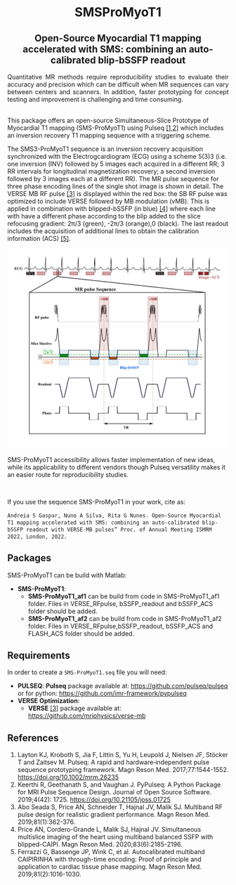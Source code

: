 #   <div align="center">  SMSProMyoT1 </div>
##  <div align="center"> Open-Source Myocardial T1 mapping accelerated with SMS: combining an auto-calibrated blip-bSSFP readout


<div align="justify"> Quantitative MR methods require reproducibility studies to evaluate their accuracy and precision which can be difficult when MR sequences can vary between centers and scanners. In addition, faster prototyping for concept testing and improvement is challenging and time consuming.</div>

<br/>

This package offers an open-source Simultaneous-Slice Prototype of Myocardial T1 mapping (SMS-ProMyoT1) using Pulseq [[1,2]](#references) which includes an inversion recovery T1 mapping sequence with a triggering scheme. 

The SMS3-ProMyoT1 sequence is an inversion recovery acquisition synchronized with the Electrogcardiogram (ECG) using a scheme 5(3)3 (i.e. one inversion (INV) followed by 5 images each acquired in a different RR; 3 RR intervals for longitudinal magnetization recovery; a second inversion followed by 3 images each at a different RR). The MR pulse sequence for three phase encoding lines of the single shot image is shown in detail. The VERSE MB RF pulse [[3]](#references) is displayed within the red box: the SB RF pulse was optimized to include VERSE followed by MB modulation (vMB). This is applied in combination with blipped-bSSFP (in blue) [[4]](#references) where each line with have a different phase according to the blip added to the slice refocusing gradient: 2π/3 (green), -2π/3 (orange),0 (black). The last readout includes the acquisition of additional lines to obtain the calibration information (ACS) [[5]](#references).


<p align="center">
<img src="C5_Scheme_all_lines_white_background.png"/>
</p>

SMS-ProMyoT1 accessibility allows faster implementation of new ideas, while its applicability to different vendors though Pulseq versatility makes it an easier route for reproducibility studies. 

<br/>

If you use the sequence SMS-ProMyoT1 in your work, cite as:

```
Andreia S Gaspar, Nuno A Silva, Rita G Nunes. Open-Source Myocardial T1 mapping accelerated with SMS: combining an auto-calibrated blip-bSSFP readout with VERSE-MB pulses” Proc. of Annual Meeting ISMRM 2022, London, 2022.
```

## Packages
SMS-ProMyoT1 can be build with Matlab: 
*  **SMS-ProMyoT1**: 
	* **SMS-ProMyoT1_af1**  can be build from code in SMS-ProMyoT1_af1 folder. Files in VERSE_RFpulse, bSSFP_readout and bSSFP_ACS folder should be added. 
	* **SMS-ProMyoT1_af2**  can be build from code in SMS-ProMyoT1_af2 folder. Files in VERSE_RFpulse,bSSFP_readout, bSSFP_ACS and FLASH_ACS folder should be added. 


## Requirements
In order to create a `SMS-ProMyoT1.seq` file you will need: 
*  **PULSEQ**:  **Pulseq** package available at: https://github.com/pulseq/pulseq or for python: https://github.com/imr-framework/pypulseq 
*   **VERSE Optimization**:  
	* **VERSE** [[3]](#references)  package available at: https://github.com/mriphysics/verse-mb



## References
1. Layton KJ, Kroboth S, Jia F, Littin S, Yu H, Leupold J, Nielsen JF, Stöcker T and Zaitsev M. Pulseq: A rapid and hardware‐independent pulse sequence prototyping framework. Magn Reson Med. 2017;77:1544-1552. https://doi.org/10.1002/mrm.26235
2. Keerthi R, Geethanath S, and Vaughan J. PyPulseq: A Python Package for MRI Pulse Sequence Design. Journal of Open Source Software. 2019;4(42): 1725. https://doi.org/10.21105/joss.01725
3. Abo Seada S, Price AN, Schneider T, Hajnal JV, Malik SJ. Multiband RF pulse design for realistic gradient performance. Magn Reson Med. 2019;81(1):362-376.
4. Price AN, Cordero-Grande L, Malik SJ, Hajnal JV. Simultaneous multislice imaging of the heart using multiband balanced SSFP with blipped-CAIPI. Magn Reson Med. 2020;83(6):2185-2196.
5. Ferrazzi G, Bassenge JP, Wink C, et al. Autocalibrated multiband CAIPIRINHA with through-time encoding: Proof of principle and application to cardiac tissue phase mapping. Magn Reson Med. 2019;81(2):1016-1030.